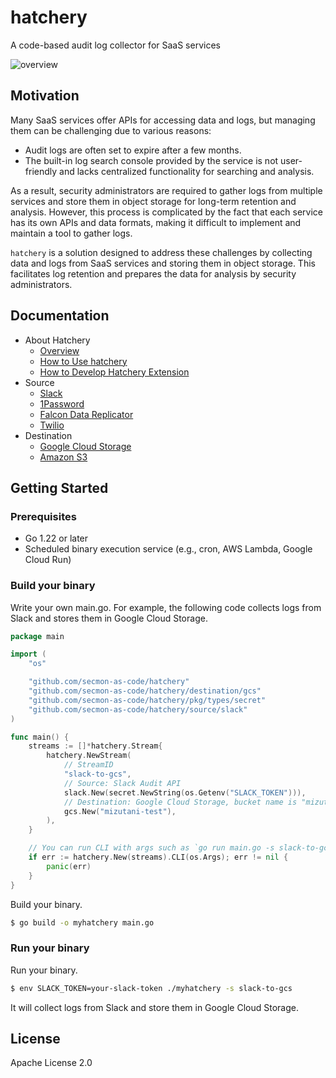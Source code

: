 # hatchery

A code-based audit log collector for SaaS services

![overview](https://github.com/m-mizutani/hatchery/assets/605953/0d065e1e-1b40-493b-a9c5-8215f2e1691e)

## Motivation

Many SaaS services offer APIs for accessing data and logs, but managing them can be challenging due to various reasons:

- Audit logs are often set to expire after a few months.
- The built-in log search console provided by the service is not user-friendly and lacks centralized functionality for searching and analysis.

As a result, security administrators are required to gather logs from multiple services and store them in object storage for long-term retention and analysis. However, this process is complicated by the fact that each service has its own APIs and data formats, making it difficult to implement and maintain a tool to gather logs.

`hatchery` is a solution designed to address these challenges by collecting data and logs from SaaS services and storing them in object storage. This facilitates log retention and prepares the data for analysis by security administrators.

## Documentation

- About Hatchery
  - [Overview](docs/README.md)
  - [How to Use hatchery](docs/usage.md)
  - [How to Develop Hatchery Extension](docs/extension.md)
- Source
  - [Slack](source/slack)
  - [1Password](source/1password)
  - [Falcon Data Replicator](source/falcon_data_replicator)
  - [Twilio](source/twilio)
- Destination
  - [Google Cloud Storage](destination/gcs)
  - [Amazon S3](destination/s3)

## Getting Started

### Prerequisites

- Go 1.22 or later
- Scheduled binary execution service (e.g., cron, AWS Lambda, Google Cloud Run)

### Build your binary

Write your own main.go. For example, the following code collects logs from Slack and stores them in Google Cloud Storage.

```go
package main

import (
	"os"

	"github.com/secmon-as-code/hatchery"
	"github.com/secmon-as-code/hatchery/destination/gcs"
	"github.com/secmon-as-code/hatchery/pkg/types/secret"
	"github.com/secmon-as-code/hatchery/source/slack"
)

func main() {
	streams := []*hatchery.Stream{
		hatchery.NewStream(
			// StreamID
			"slack-to-gcs",
			// Source: Slack Audit API
			slack.New(secret.NewString(os.Getenv("SLACK_TOKEN"))),
			// Destination: Google Cloud Storage, bucket name is "mizutani-test"
			gcs.New("mizutani-test"),
		),
	}

	// You can run CLI with args such as `go run main.go -s slack-to-gcs`
	if err := hatchery.New(streams).CLI(os.Args); err != nil {
		panic(err)
	}
}
```

Build your binary.

```sh
$ go build -o myhatchery main.go
```

### Run your binary

Run your binary.

```sh
$ env SLACK_TOKEN=your-slack-token ./myhatchery -s slack-to-gcs
```

It will collect logs from Slack and store them in Google Cloud Storage.


## License

Apache License 2.0
